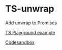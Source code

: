 # TS-unwrap
Add unwrap to Promises

[TS Playground example](https://www.typescriptlang.org/play?target=99&module=1&ts=5.1.6#code/KYDwDg9gTgLgBAbwL4G4CwAoTMCeZhwBKwAzgK4A2MAPACoB8cAvIpnO3MFFNAFxxkAdgGtBEAO6C4AHwGCAJsABmAS0HB56DBzgA3AIYUywfrRlzFq9ZsypMmRQGMK+qAQDmFCACNDrbRxqMFxK+o4EAAo8ALYqJMB0jAhsOhxC4lD6YAAUAHT5ru4k-PqCOACU-FEQsfHUxORUifRaOki29hjVtcC5YDwwELj4uemZYMxw+iQ4go5wSkKOMCoQUonZKez5uYXFU2WY5f46FMDwbiSTQpZqGq0cZ-BcUNcKync2WAHsMFA4J1S7Euk304n0KngMAAFnFcjDgIINjs9uUHuwkHBHPoYI5oXBssBjskfqkXpNgOi4O1vjo3DAyFApCSgewDEYTHBLgAaLZk7h8TjcXmkuwYMWYRxrEjPbhXFjTWbzbLHJhJPlPOATFjqcRwbpxYDZbI8rnAABWqvVpLpFuyurgAFEBVBsgByaIAl7QN3lcp8pD+2mPc5cybZMEQ+BgUaCDJZFXlXLeqCdHRSwQkCBnXLgpkmoM0l4kFWdDMyvSGeVTGZzAlWwHsTXauAOg11BBTfgyqBqdzU+jG01uS3Ma2ss0lzv6fgegHyHH6N3UoNtIMa0OvFgR8GQrWx+M5P25dnGNMccvZ3pedwFjoYdkl8pAA)

[Codesandbox](https://codesandbox.io/s/hardcore-ives-zqw8dy?file=/main.ts)
